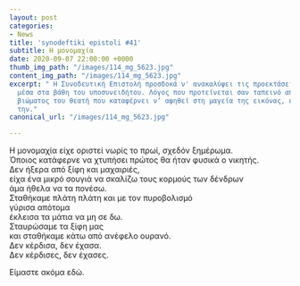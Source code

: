 ```yaml
---
layout: post
categories:
- News
title: 'synodeftiki epistoli #41'
subtitle: Η μονομαχία
date: 2020-09-07 22:00:00 +0000
thumb_img_path: "/images/114_mg_5623.jpg"
content_img_path: "/images/114_mg_5623.jpg"
excerpt: " Η Συνοδευτική Επιστολή προσδοκά ν' ανακαλύψει τις προεκτάσεις της εικόνας
  μέσα στα βάθη του υποσυνειδήτου. Λόγος που προτείνεται σαν ταπεινό απαύγασμα του
  βιώματος του θεατή που καταφέρνει ν’ αφηθεί στη μαγεία της εικόνας, επαναδημιουργώντας
  την."
canonical_url: "/images/114_mg_5623.jpg"

---
```

Η μονομαχία είχε οριστεί νωρίς το πρωί, σχεδόν ξημέρωμα.  
Όποιος κατάφερνε να χτυπήσει πρώτος θα ήταν φυσικά ο νικητής.  
Δεν ήξερα από ξίφη και μαχαιριές,  
είχα ένα μικρό σουγιά να σκαλίζω τους κορμούς των δένδρων  
άμα ήθελα να τα πονέσω.  
Σταθήκαμε πλάτη πλάτη και με τον πυροβολισμό  
γύρισα απότομα  
έκλεισα τα μάτια να μη σε δω.  
Σταυρώσαμε τα ξίφη μας  
και σταθήκαμε κάτω από ανέφελο ουρανό.  
Δεν κέρδισα, δεν έχασα.  
Δεν κέρδισες, δεν έχασες.

Είμαστε ακόμα εδώ.